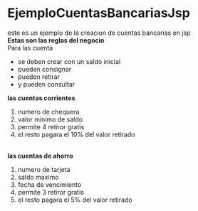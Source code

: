 # EjemploCuentasBancariasJsp<br>
este es un ejemplo de la creacion de cuentas bancarias en jsp <br>
<b> Estas son las reglas del negocio</b>
<br>
Para las cuenta 
<br>
<ul>
  <li>se deben crear con un saldo inicial </li>
  <li>pueden consignar</li>
  <li>pueden retirar </li>
  <li>y pueden consultar </li>
</ul>
<b>las cuentas corrientes </b><br>
<ol>
  <li>numero de chequera</li> 
  <li>valor mínimo de saldo</li>
  <li>permite 4 retiror gratis </li>
  <li>el resto pagara el 10% del valor retirado </li>
</ol>
<br>
<b>las cuentas de ahorro </b>
<ol>
  <li>numero de tarjeta</li> 
  <li>saldo maximo </li> 
  <li>fecha de vencimiento </li> 
  <li>permite 3 retiror gratis</li> 
  <li>el resto pagara el 5% del valor retirado</li> 
</ol>
